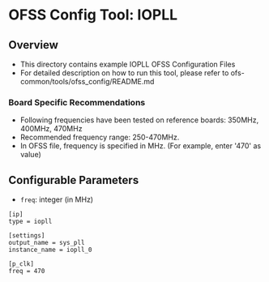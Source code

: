 # OFSS Config Tool: IOPLL

## Overview
- This directory contains example IOPLL OFSS Configuration Files
- For detailed description on how to run this tool, please refer to ofs-common/tools/ofss_config/README.md

### Board Specific Recommendations
- Following frequencies have been tested on reference boards: 350MHz, 400MHz, 470MHz
- Recommended frequency range: 250-470MHz. 
- In OFSS file, frequency is specified in MHz.  (For example,  enter '470' as value)


## Configurable Parameters
- `freq`: integer (in MHz)

```
[ip]
type = iopll

[settings]
output_name = sys_pll
instance_name = iopll_0

[p_clk]
freq = 470
```


